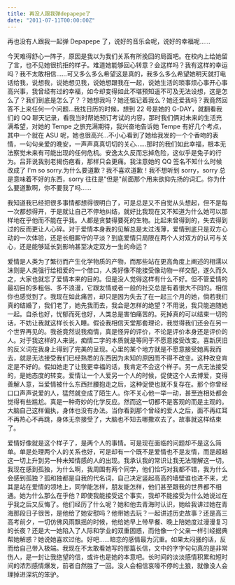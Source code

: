 ```yaml
---
title: 再没人跟我弹depapepe了
date: "2011-07-11T00:00:00Z"
---
```


再也没有人跟我一起弹 Depapepe 了，说好的音乐会呢，说好的幸福呢……

今天难得舒心一阵子，原因是我以为我们关系有所挽回的局面吧。在校内上给她留了言，也不见她很抗拒的样子。难道她能够回心转意？会这样吗？我有这样的幸运吗？我不太敢相信……可又多么多么希望这是真的，我多么多么希望她明天就打电话给我，说想我，说她想见我，说她想跟我在一起，说她生活的琐事烦心事开心事高兴事，我曾经有过的幸福，如今却变得如此不堪预知遥不可及无法设想，这是怎么了？我们到底是怎么了？？她想我吗？她还惦记着我么？她还爱我吗？我竟然回答不上来任何一个问题…我找日历的时候，想到 22 号是她的 G-DAY，就翻看我们的 QQ 聊天记录，看我当时帮她预订考试的内容，那时我们俩对未来的生活充满希望，对她的 Tempe 之旅充满期待，我兴奋地告诉她 Tempe 有好几个考点，其中一个就在 ASU 呢，她也很高兴…不小心看到了她给我发的一个个香吻的表情，一句句亲爱的晚安，一声声真真切切的关心……那时的我们如此幸福，根本无法察觉未来有可能出现的任何危机。安逸太久反而忘掉危险，这似乎是兔子的行为。吕菲说我别老揭伤疤看，那样只会更痛。我注意她的 QQ 签名不知什么时候改成了 I'm so sorry.为什么要道歉？我不喜欢道歉！我不想听到 sorry，sorry 总是意味着不好的东西，sorry 往往是"但是"前面那个用来欲抑先扬的词汇。你为什么要道歉啊，你不要我了吗……

我知道我已经把很多事情都想得很明白了，可是总是又不自觉从头想起，但不是每一次都想得开，于是就让自己不停地纠结，就好比我现在又不知道为什么她可以那样地在乎他而不能在乎我。人都是贪婪得要死的生物。比起未曾得到的，失去得到过的反而更让人心碎。对于爱情本身我的见解总是太过浅薄，爱情到底只是双方心动的一次体验，还是长相厮守的平淡？到底爱情只局限在两个人对双方的认可与关心，还是能够延长到影响甚至决定双方一生的命运？

爱情是人类为了繁衍而产生化学物质的产物，而那些站在更高角度上阐述的相濡以沫则是人类强行给相爱的一个借口，人类好像不能接受像动物一样交配，遂久而久之，大家也就忘了爱情本来的目的。但是没人觉得这样有什么不好。但不管爱情的最初目的多粗俗、多不浪漫，它跟友情或者一般的社交总是有着很大不同的。相信你也感觉到了。我现在如此痛苦，却只是因为失去了在一起三个月的她，倘若我们真的结婚了，我们老了，她先我而去，我会是怎样的绝望？不用说，我只能追随她一起。自杀也好，忧郁而死也好，人类总是害怕痛苦的。死掉真的可以结束一切的话，不妨让我就这样长长入睡。假设我相信天堂那套理论，我觉得我们还会在另一个世界再见的。我爸竟然说我痴情，真是怪异的评价，不论是评价本身还是评价的人。对于我这样的人来说，痴情二字的本质就是等同于不愿意接受改变。喜新厌旧的反义词在我身上得到了完美的呈现。心里的某个地方就是不愿意接受她离我而去，就是无法接受我们已经熟悉的东西因为未知的原因而不得不改变。这种改变肯定是不好的。假如她走了让我更幸福的话，我肯定不会这个样子。另一点无法接受的，是她态度的转变。爱情让一个人爱另一个人的时候，促使这个人去博爱，变得善解人意，当爱情被什么东西拦腰抱走之后，这种促使也就不复存在。那个你曾经口口声声说爱的人，猛然就变成了陌生人。你不关心他一举一动，甚至连相处都会觉得有些尴尬。真是一种奇妙的化学反应。然而这一切都不是客观的而是主观的。大脑自己这样偏执，身体也没有办法。当你看到那个曾经的爱人之后，面不再红耳不再热心不再跳，身体无奈接受了，大脑也不知去哪撒欢去了。故事就这样结束了。

爱情好像就是这个样子了，是两个人的事情。可是现在面临的问题却不是这么简单。单是处理两个人的关系也好，可是却有一个既不是爱情也不是友情，而是超越这一切上升到另一种未知情感的人的出现。我承认我的常识让我无法理解这一切。我现在感到孤独，为什么啊，我周围有两个同学，他们恰巧对我都不错，我为什么会感到孤独？孤和独都是自我的代名词，自己决定竖起高高的墙壁谁也进不来，尤其是站在爱情的领地上，同学能怎样，朋友能怎样，他们甚至跟我的世界都不相通。她为什么那么在乎他？即使我能接受这个事实，我却不能接受为什么她说过在乎我之后又反悔了。他们经历了什么呢？她和他去青海时认识，她给我讲过她在青海那段日子很苦，是他给了她安慰吗？他带她去玩？一起讲述历史故事？还是高三高考前夕，一切仿佛风雨飘摇的时候，他给她早上带早餐、晚上陪她度过漫漫复习的长夜？还是大一她陷入了人际和学业的双重困惑，而他像一个父亲一样引经据典帮她解惑？她说她喜欢过他。好吧……暗恋的感情最为沉重。如果太闷骚的话，反而给自己带入极端。我现在不太敢看她写的那篇长信，文中的字字句句真的是非常伤人，是一封让我绝望的信，或许也是她的本意吧。长时间的淡淡感情积累和短时间的浓烈感情爆发，前者自然胜了一回。没人会相信哀嚎不停的土狼，就像没人会理掉进深坑的笨驴。
